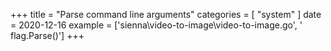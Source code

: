 +++
title = "Parse command line arguments"
categories = [ "system" ]
date = 2020-12-16
example = ['sienna\video-to-image\video-to-image.go', ' flag.Parse()']
+++

